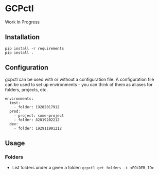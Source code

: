 # GCPctl

Work In Progress

## Installation

```
pip install -r requirements
pip install .
```

## Configuration

gcpctl can be used with or without a configuration file.
A configuration file can be used to set up environments - you can think of them as aliases for folders, projects, etc.

```
environments:
  test:
    - folder: 19282017912
  prod:
    - project: some-project
    - folder: 82819202212
  dev:
    - folder: 192911991212
```

## Usage

### Folders

* List folders under a given a folder: `gcpctl get folders -i <FOLDER_ID>`
